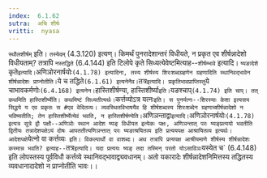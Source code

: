```yaml
---
index:  6.1.62
sutra:  अचि शीर्षः
vritti:  nyasa
---
```


`स्थौलशीर्षम्` इति। `तस्येदम्` (4.3.120) इत्यण्। किमर्थं पुनरादेशान्तरं विधीयते, न प्रकृत एव शीर्षन्नादेशो विधीयताम्? तत्रापि `नस्तद्धिते` (6.4.144) इति टिलोपे कृते सिध्यत्येवेष्टमित्याह--`शीर्षम्भावे` इत्यादि।
`ष्यङादेशे` कृते` इत्यादि। `अणिञोरनार्षयोः` (4.1.78) इत्यादिना, तस्य शीर्षस्य शिरःशब्दग्रहणेन ग्रहणादिति स्थानिवद्भावेन शीर्षन्नादेशः प्राप्नोतीति। `ये च तद्धिते` (6.1.61) इत्यनेनैव। `तत्र` इत्यादि। प्रकृतिभावप्राप्तिस्तु `ये चाभावकर्मणोः` (6.4.168) इत्यनेन। `हास्तिशीर्षण्या, हास्तिशीर्ष्या` इति। `यङश्चाप्` (4.1.74) इति चाप्। तत् कथमिति हास्तिशीर्ष्येति। कथमिष्टं सिध्यतीत्यर्थः। `कर्त्तव्योऽत्र यत्नः` इति। स पुनर्यत्नः--शिरस्याः केशा इत्यसय सिद्धये य एव प्रकृतः स #एव वेदितव्यः। व्यवस्थितविभाषयैव हि शीर्षशब्दस्य शिरःशब्देन ग्रहणाच्शीर्षन्नादेशो न भविष्यतीति; तेन हास्तिशीर्ष्येत्येवं भवति, न हास्तिशीर्षण्येति। `अणिञन्ताद्वा` इत्यादि। `अणिञोरनार्षयोः` (4.1.78) इत्यत्र सूत्रे द्वौ पक्षौ--अणिञोः स्थान आदेश ष्यङ् विधीयत इत्येकः पक्षः, अणिञन्तात् परः ष्यङ्प्रत्ययो भवतीति द्वितीयः तत्रादेशपक्षेऽयं दोषः आपततीत्यणिञन्तात् परः ष्यङाश्रयितव्य इति प्रत्ययपक्ष आश्रायितव्य इत्यर्थः। आदेशपक्षे `येत्नो वा कर्त्तव्यः` इति। विकल्पार्थो वा वाशब्दः। अथ तत्रापि प्रत्यपक्ष आश्रीयमाणे शीर्षस्य शीर्षन्नादेशः कस्मान्न भवति? इत्याह--`तत्र` इत्यादि। यदा प्रत्ययः ष्यङ् तदा तस्मिन् परतो योऽसाविञः `यस्येत च` (6.4.148) इति लोपस्तस्य पूर्वविधौ कर्त्तव्ये स्थानिवद्भावाद्व्यवधानम्। अतो यकारादेः शीर्षन्नादेशनिमित्तस्य तद्धितस्य व्यवधानादादेशो न प्राप्नोतीति भावः।।

